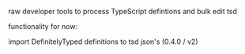 raw developer tools to process TypeScript defintions and bulk edit tsd

functionality for now:

import DefinitelyTyped definitions to tsd json's (0.4.0 / v2)

